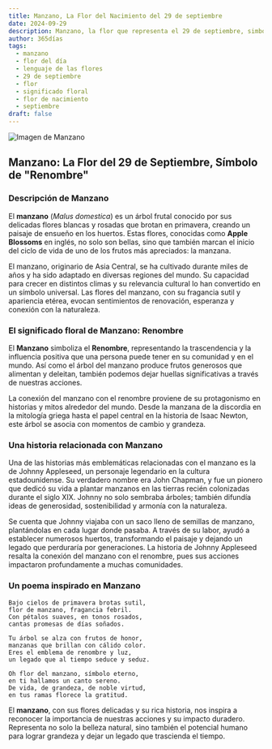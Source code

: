 ```yaml
---
title: Manzano, La Flor del Nacimiento del 29 de septiembre
date: 2024-09-29
description: Manzano, la flor que representa el 29 de septiembre, simboliza Renombre. Descubre su fascinante historia, significado en el lenguaje de las flores y una poesía que celebra su belleza.
author: 365días
tags:
  - manzano
  - flor del día
  - lenguaje de las flores
  - 29 de septiembre
  - flor
  - significado floral
  - flor de nacimiento
  - septiembre
draft: false
---
```



![Imagen de Manzano](https://cdn.pixabay.com/photo/2022/05/03/14/50/flowers-7171863_640.jpg#center)


## Manzano: La Flor del 29 de Septiembre, Símbolo de "Renombre"

### Descripción de Manzano

El **manzano** (_Malus domestica_) es un árbol frutal conocido por sus delicadas flores blancas y rosadas que brotan en primavera, creando un paisaje de ensueño en los huertos. Estas flores, conocidas como **Apple Blossoms** en inglés, no solo son bellas, sino que también marcan el inicio del ciclo de vida de uno de los frutos más apreciados: la manzana.

El manzano, originario de Asia Central, se ha cultivado durante miles de años y ha sido adaptado en diversas regiones del mundo. Su capacidad para crecer en distintos climas y su relevancia cultural lo han convertido en un símbolo universal. Las flores del manzano, con su fragancia sutil y apariencia etérea, evocan sentimientos de renovación, esperanza y conexión con la naturaleza.

### El significado floral de Manzano: Renombre

El **Manzano** simboliza el **Renombre**, representando la trascendencia y la influencia positiva que una persona puede tener en su comunidad y en el mundo. Así como el árbol del manzano produce frutos generosos que alimentan y deleitan, también podemos dejar huellas significativas a través de nuestras acciones.

La conexión del manzano con el renombre proviene de su protagonismo en historias y mitos alrededor del mundo. Desde la manzana de la discordia en la mitología griega hasta el papel central en la historia de Isaac Newton, este árbol se asocia con momentos de cambio y grandeza.

### Una historia relacionada con Manzano

Una de las historias más emblemáticas relacionadas con el manzano es la de Johnny Appleseed, un personaje legendario en la cultura estadounidense. Su verdadero nombre era John Chapman, y fue un pionero que dedicó su vida a plantar manzanos en las tierras recién colonizadas durante el siglo XIX. Johnny no solo sembraba árboles; también difundía ideas de generosidad, sostenibilidad y armonía con la naturaleza.

Se cuenta que Johnny viajaba con un saco lleno de semillas de manzano, plantándolas en cada lugar donde pasaba. A través de su labor, ayudó a establecer numerosos huertos, transformando el paisaje y dejando un legado que perduraría por generaciones. La historia de Johnny Appleseed resalta la conexión del manzano con el renombre, pues sus acciones impactaron profundamente a muchas comunidades.

### Un poema inspirado en Manzano

```
Bajo cielos de primavera brotas sutil,  
flor de manzano, fragancia febril.  
Con pétalos suaves, en tonos rosados,  
cantas promesas de días soñados.

Tu árbol se alza con frutos de honor,  
manzanas que brillan con cálido color.  
Eres el emblema de renombre y luz,  
un legado que al tiempo seduce y seduz.

Oh flor del manzano, símbolo eterno,  
en ti hallamos un canto sereno.  
De vida, de grandeza, de noble virtud,  
en tus ramas florece la gratitud.
```

El **manzano**, con sus flores delicadas y su rica historia, nos inspira a reconocer la importancia de nuestras acciones y su impacto duradero. Representa no solo la belleza natural, sino también el potencial humano para lograr grandeza y dejar un legado que trascienda el tiempo.


